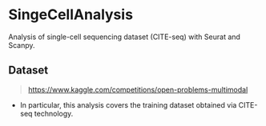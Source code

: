 # SingeCellAnalysis

Analysis of single-cell sequencing dataset (CITE-seq) with Seurat and Scanpy.

## Dataset

> https://www.kaggle.com/competitions/open-problems-multimodal

* In particular, this analysis covers the training dataset obtained via CITE-seq technology.
